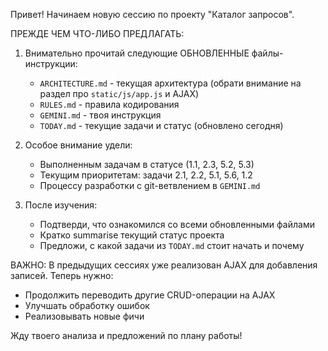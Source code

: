 Привет! Начинаем новую сессию по проекту "Каталог запросов".

ПРЕЖДЕ ЧЕМ ЧТО-ЛИБО ПРЕДЛАГАТЬ:
1.  Внимательно прочитай следующие ОБНОВЛЕННЫЕ файлы-инструкции:
    - `ARCHITECTURE.md` - текущая архитектура (обрати внимание на раздел про `static/js/app.js` и AJAX)
    - `RULES.md` - правила кодирования
    - `GEMINI.md` - твоя инструкция
    - `TODAY.md` - текущие задачи и статус (обновлено сегодня)

2.  Особое внимание удели:
    -   Выполненным задачам в статусе (1.1, 2.3, 5.2, 5.3)
    -   Текущим приоритетам: задачи 2.1, 2.2, 5.1, 5.6, 1.2
    -   Процессу разработки с git-ветвлением в `GEMINI.md`

3.  После изучения:
    -   Подтверди, что ознакомился со всеми обновленными файлами
    -   Кратко summarise текущий статус проекта
    -   Предложи, с какой задачи из `TODAY.md` стоит начать и почему

ВАЖНО: В предыдущих сессиях уже реализован AJAX для добавления записей. Теперь нужно:
-   Продолжить переводить другие CRUD-операции на AJAX
-   Улучшать обработку ошибок
-   Реализовывать новые фичи

Жду твоего анализа и предложений по плану работы!